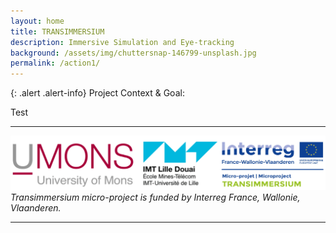 ```yaml
---
layout: home
title: TRANSIMMERSIUM
description: Immersive Simulation and Eye-tracking
background: /assets/img/chuttersnap-146799-unsplash.jpg
permalink: /action1/
---
```



{: .alert .alert-info}
Project Context & Goal:

Test

---

![Project partners](https://raw.githubusercontent.com/numediart/Transimmersium/main/assets/img/trans_partners.jpg)
_Transimmersium micro-project is funded by Interreg France, Wallonie, Vlaanderen._

---